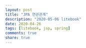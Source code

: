 ```yaml
---
layout: post
title: "JPA 연관관계"  
description: "2020-05-06 litebook"
date: 2020-04-26
tags: [litebook, jsp, spring]
comments: true
share: true
---
```




